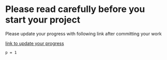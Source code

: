 # Please read carefully before you start your project

Please update your progress with following link after committing your work

[link to update your progress](https://docs.google.com/spreadsheets/d/1ww62d_9E5t5ORJYdgjcrKXdeYJImhzPEZnMHVTBoCXU/edit?usp=sharing)


```{r}
p = 1
